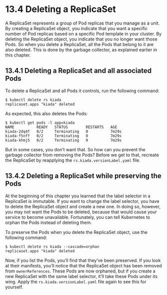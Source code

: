 # 13.4 Deleting a ReplicaSet
A ReplicaSet represents a group of Pod replicas that you manage as a unit. By creating a ReplicaSet object, you indicate that you want a specific number of Pod replicas based on a specific Pod template in your cluster. By deleting the ReplicaSet object, you indicate that you no longer want those Pods. So when you delete a ReplicaSet, all the Pods that belong to it are also deleted. This is done by the garbage collector, as explained earlier in this chapter.

## 13.4.1 Deleting a ReplicaSet and all associated Pods
To delete a ReplicaSet and all Pods it controls, run the following command:

```shell
$ kubectl delete rs kiada
replicaset.apps "kiada" deleted
```

As expected, this also deletes the Pods:

```shell
$ kubectl get pods -l app=kiada
NAME          READY   STATUS        RESTARTS   AGE
kiada-2dq4f   0/2     Terminating   0          7m29s
kiada-f5nff   0/2     Terminating   0          7m29s
kiada-khmj5   0/2     Terminating   0          7m29s
```

But in some cases, you don’t want that. So how can you prevent the garbage collector from removing the Pods? Before we get to that, recreate the ReplicaSet by reapplying the `rs.kiada.versionLabel.yaml` file.

## 13.4.2 Deleting a ReplicaSet while preserving the Pods
At the beginning of this chapter you learned that the label selector in a ReplicaSet is immutable. If you want to change the label selector, you have to delete the ReplicaSet object and create a new one. In doing so, however, you may not want the Pods to be deleted, because that would cause your service to become unavailable. Fortunately, you can tell Kubernetes to orphan the Pods instead of deleting them.

To preserve the Pods when you delete the ReplicaSet object, use the following command:

```shell
$ kubectl delete rs kiada --cascade=orphan
replicaset.apps "kiada" deleted
```

Now, if you list the Pods, you’ll find that they’ve been preserved. If you look at their manifests, you’ll notice that the ReplicaSet object has been removed from `ownerReferences`. These Pods are now orphaned, but if you create a new ReplicaSet with the same label selector, it’ll take these Pods under its wing. Apply the `rs.kiada.versionLabel.yaml` file again to see this for yourself.